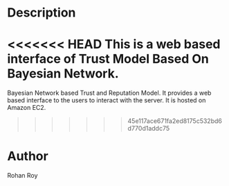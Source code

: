 Description
===========
<<<<<<< HEAD
This is a web based interface of Trust Model Based On Bayesian Network.
=======
Bayesian Network based Trust and Reputation Model. It provides a web based interface to the users to interact with the server.
It is hosted on Amazon EC2.
>>>>>>> 45e117ace671fa2ed8175c532bd6d770d1addc75

Author
======
Rohan Roy
